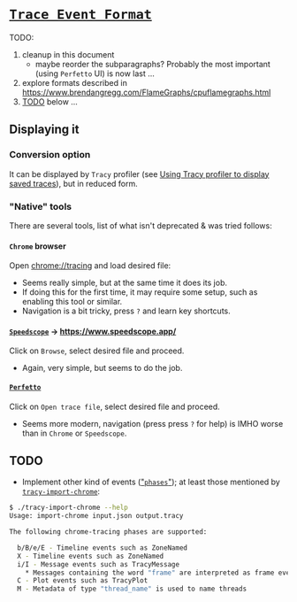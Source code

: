# [`Trace Event Format`](https://docs.google.com/document/d/1CvAClvFfyA5R-PhYUmn5OOQtYMH4h6I0nSsKchNAySU)

TODO:

1. cleanup in this document
    * maybe reorder the subparagraphs? Probably the most important (using `Perfetto` UI) is now last ...
2. explore formats described in <https://www.brendangregg.com/FlameGraphs/cpuflamegraphs.html>
3. [TODO](#todo) below ...

## Displaying it

### Conversion option

It can be displayed by `Tracy` profiler (see [Using Tracy profiler to display saved traces](UsingTracyProfiler.md)), but in reduced form.

### "Native" tools

There are several tools, list of what isn't deprecated & was tried follows:

#### `Chrome` browser

Open <chrome://tracing> and load desired file:

* Seems really simple, but at the same time it does its job.
* If doing this for the first time, it may require some setup, such as enabling this tool or similar.
* Navigation is a bit tricky, press `?` and learn key shortcuts.

#### [`Speedscope`](https://github.com/jlfwong/speedscope) -> <https://www.speedscope.app/>

Click on `Browse`, select desired file and proceed.

* Again, very simple, but seems to do the job.

#### [`Perfetto`](https://ui.perfetto.dev/)

Click on `Open trace file`, select desired file and proceed.

* Seems more modern, navigation (press press `?` for help) is IMHO worse than in `Chrome` or `Speedscope`.

## TODO

* Implement other kind of events (["`phases`"](https://docs.google.com/document/d/1CvAClvFfyA5R-PhYUmn5OOQtYMH4h6I0nSsKchNAySU/edit?tab=t.0#heading=h.puwqg050lyuy)); at least those mentioned by [`tracy-import-chrome`](https://github.com/wolfpld/tracy/blob/master/import/src/import-chrome.cpp#L31):

```bash
$ ./tracy-import-chrome --help
Usage: import-chrome input.json output.tracy

The following chrome-tracing phases are supported:

  b/B/e/E - Timeline events such as ZoneNamed
  X - Timeline events such as ZoneNamed
  i/I - Message events such as TracyMessage
    * Messages containing the word "frame" are interpreted as frame events such as FrameMarkNamed
  C - Plot events such as TracyPlot
  M - Metadata of type "thread_name" is used to name threads
```
